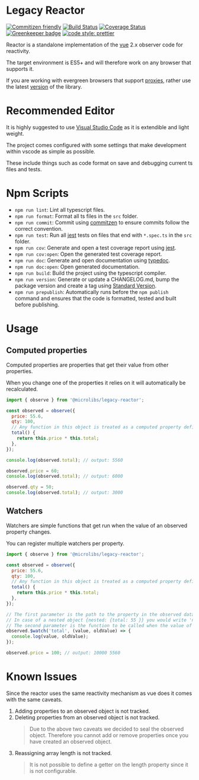 # Legacy Reactor

[![Commitizen friendly](https://img.shields.io/badge/commitizen-friendly-brightgreen.svg)](http://commitizen.github.io/cz-cli/)
[![Build Status](https://travis-ci.org/michael-stoltz/legacy-reactor.svg?branch=master)](https://travis-ci.org/michael-stoltz/legacy-reactor)
[![Coverage Status](https://coveralls.io/repos/github/michael-stoltz/legacy-reactor/badge.svg?branch=master)](https://coveralls.io/github/michael-stoltz/legacy-reactor?branch=master)
[![Greenkeeper badge](https://badges.greenkeeper.io/michael-stoltz/legacy-reactor.svg)](https://greenkeeper.io/)
[![code style: prettier](https://img.shields.io/badge/code_style-prettier-ff69b4.svg?style=flat-square)](https://github.com/prettier/prettier)

Reactor is a standalone implementation of the [vue](https://vuejs.org/) 2.x observer code for reactivity.

The target environment is ES5+ and will therefore work on any browser that supports it.

If you are working with evergreen browsers that support [proxies](https://developer.mozilla.org/en-US/docs/Web/JavaScript/Reference/Global_Objects/Proxy), rather use the latest [version](https://github.com/michael-stoltz/reactor) of the library.

# Recommended Editor

It is highly suggested to use [Visual Studio Code](https://code.visualstudio.com/) as it is extendible and light weight.

The project comes configured with some settings that make development within vscode as simple as possible.

These include things such as code format on save and debugging current ts files and tests.

# Npm Scripts

- `npm run lint`: Lint all typescript files.
- `npm run format`: Format all ts files in the `src` folder.
- `npm run commit`: Commit using [commitzen](https://github.com/commitizen/cz-cli) to ensure commits follow the correct convention.
- `npm run test`: Run all [jest](https://jestjs.io/) tests on files that end with `*.spec.ts` in the `src` folder.
- `npm run cov`: Generate and open a test coverage report using [jest](https://jestjs.io/).
- `npm run cov:open`: Open the generated test coverage report.
- `npm run doc`: Generate and open documentation using [typedoc](https://typedoc.org/).
- `npm run doc:open`: Open generated documentation.
- `npm run build`: Build the project using the typescript compiler.
- `npm run version`: Generate or update a CHANGELOG.md, bump the package version and create a tag using [Standard Version](https://github.com/conventional-changelog/standard-version).
- `npm run prepublish`: Automatically runs before the `npm publish` command and ensures that the code is formatted, tested and built before publishing.

# Usage

## Computed properties

Computed properties are properties that get their value from other properties.

When you change one of the properties it relies on it will automatically be recalculated.

```javascript
import { observe } from '@microlibs/legacy-reactor';

const observed = observe({
  price: 55.6,
  qty: 100,
  // Any function in this object is treated as a computed property definition.
  total() {
    return this.price * this.total;
  },
});

console.log(observed.total); // output: 5560

observed.price = 60;
console.log(observed.total); // output: 6000

observed.qty = 50;
console.log(observed.total); // output: 3000
```

## Watchers

Watchers are simple functions that get run when the value of an observed property changes.

You can register multiple watchers per property.

```javascript
import { observe } from '@microlibs/legacy-reactor';

const observed = observe({
  price: 55.6,
  qty: 100,
  // Any function in this object is treated as a computed property definition.
  total() {
    return this.price * this.total;
  },
});

// The first parameter is the path to the property in the observed data.
// In case of a nested object {nested: {total: 55 }} you would write 'nested.total'.
// The second parameter is the function to be called when the value of total changes.
observed.$watch('total', (value, oldValue) => {
  console.log(value, oldValue);
});

observed.price = 100; // output: 10000 5560
```

# Known Issues

Since the reactor uses the same reactivity mechanism as vue does it comes with the same caveats.

1. Adding properties to an observed object is not tracked.
2. Deleting properties from an observed object is not tracked.
   > Due to the above two caveats we decided to seal the observed object.
   > Therefore you cannot add or remove properties once you have created an observed object.
3. Reassigning array length is not tracked.
   > It is not possible to define a getter on the length property since it is not configurable.

